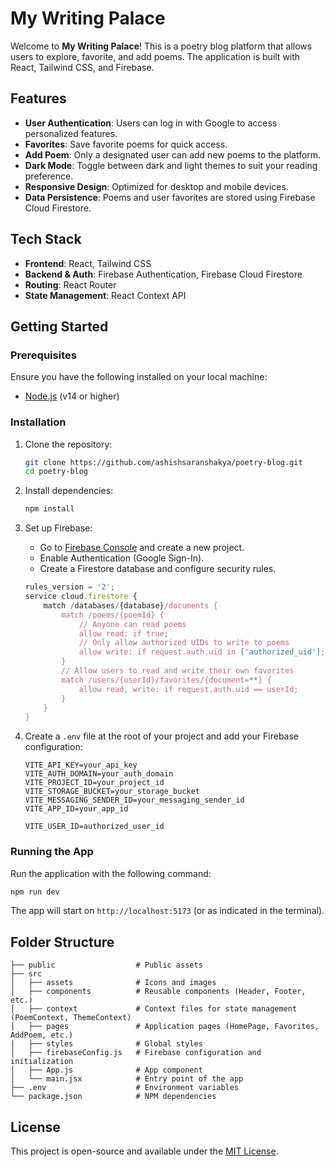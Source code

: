 # My Writing Palace

Welcome to **My Writing Palace**! This is a poetry blog platform that allows users to explore, favorite, and add poems. The application is built with React, Tailwind CSS, and Firebase.

## Features

- **User Authentication**: Users can log in with Google to access personalized features.
- **Favorites**: Save favorite poems for quick access.
- **Add Poem**: Only a designated user can add new poems to the platform.
- **Dark Mode**: Toggle between dark and light themes to suit your reading preference.
- **Responsive Design**: Optimized for desktop and mobile devices.
- **Data Persistence**: Poems and user favorites are stored using Firebase Cloud Firestore.

## Tech Stack

- **Frontend**: React, Tailwind CSS
- **Backend & Auth**: Firebase Authentication, Firebase Cloud Firestore
- **Routing**: React Router
- **State Management**: React Context API

## Getting Started

### Prerequisites

Ensure you have the following installed on your local machine:
- [Node.js](https://nodejs.org/) (v14 or higher)

### Installation

1. Clone the repository:
    ```bash
    git clone https://github.com/ashishsaranshakya/poetry-blog.git
    cd poetry-blog
    ```

2. Install dependencies:
    ```bash
    npm install
    ```

3. Set up Firebase:
   - Go to [Firebase Console](https://console.firebase.google.com/) and create a new project.
   - Enable Authentication (Google Sign-In).
   - Create a Firestore database and configure security rules.
	```js
	rules_version = '2';
	service cloud.firestore {
		match /databases/{database}/documents {
			match /poems/{poemId} {
				// Anyone can read poems
				allow read: if true; 
				// Only allow authorized UIDs to write to poems
				allow write: if request.auth.uid in ['authorized_uid'];
			}
			// Allow users to read and write their own favorites
			match /users/{userId}/favorites/{document=**} {
				allow read, write: if request.auth.uid == userId;
			}
		}
	}
	```

4. Create a `.env` file at the root of your project and add your Firebase configuration:
    ```plaintext
    VITE_API_KEY=your_api_key
    VITE_AUTH_DOMAIN=your_auth_domain
    VITE_PROJECT_ID=your_project_id
    VITE_STORAGE_BUCKET=your_storage_bucket
    VITE_MESSAGING_SENDER_ID=your_messaging_sender_id
    VITE_APP_ID=your_app_id

    VITE_USER_ID=authorized_user_id
    ```

### Running the App

Run the application with the following command:
```bash
npm run dev
```

The app will start on `http://localhost:5173` (or as indicated in the terminal).

## Folder Structure

```plaintext
├── public                  # Public assets
├── src
│   ├── assets              # Icons and images
│   ├── components          # Reusable components (Header, Footer, etc.)
│   ├── context             # Context files for state management (PoemContext, ThemeContext)
│   ├── pages               # Application pages (HomePage, Favorites, AddPoem, etc.)
|   ├── styles			    # Global styles
│   ├── firebaseConfig.js   # Firebase configuration and initialization
│   ├── App.js              # App component
│   └── main.jsx            # Entry point of the app
├── .env		            # Environment variables
└── package.json			# NPM dependencies
```

## License

This project is open-source and available under the [MIT License](LICENSE).